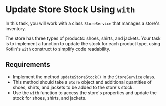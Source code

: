 # Update Store Stock Using `with`

In this task, you will work with a class `StoreService` that manages a store's inventory.

The store has three types of products: shoes, shirts, and jackets. Your task is to implement a function to update the stock for each product type,
using Kotlin's `with` construct to simplify code readability.

## Requirements

- Implement the method `updateStoreStock()` in the `StoreService` class.
- This method should take a `Store` object and additional quantities of shoes, shirts, and jackets to be added to the
  store's stock.
- Use the `with` function to access the store's properties and update the stock for shoes, shirts, and jackets.
